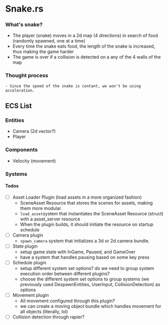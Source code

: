 # Snake.rs

### What's snake?
- The player (snake) moves in a 2d map (4 directions) in search of food (randomly spawned, one at a time)
- Every time the snake eats food, the length of the snake is increased, thus making the game harder
- The game is over if a collision is detected on a any of the 4 walls of the map

### Thought process
    - Since the speed of the snake is contant, we won't be using acceleration.

## ECS List

### Entities
- Camera (2d vector?)
- Player

### Components
- Velocity (movement)

### Systems 

#### Todos
- [ ] Asset Loader Plugin (load assets in a more organized fashion)
    - SceneAsset Resource that stores the scenes for assets, making them more modular.
    - `load_asset`system that instantiates the SceneAsset Resource (struct) with a asset_server resource 
    - When the plugin builds, it should initiate the resource on startup schedule
- [ ] Camera plugin
    - `spawn_camera` system that initializes a 3d or 2d camera bundle.
- [ ] State plugin
    - setup game state with InGame, Paused, and GameOver
    - have a system that handles pausing based on some key press
- [ ] Schedule plugin
    - setup different system set options? do we need to group system execution order between different plugins?
    - choose the different system set options to group systems (we previously used DespawnEntities, UserInput, CollisionDetection) as options
- [ ] Movement plugin
    - All movement configured through this plugin?
    - we can create a moving object bundle which handles movement for all objects (literally, lol)
- [ ] Collision detection through rapier?
